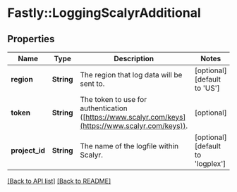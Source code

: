 # Fastly::LoggingScalyrAdditional

## Properties

| Name | Type | Description | Notes |
| ---- | ---- | ----------- | ----- |
| **region** | **String** | The region that log data will be sent to. | [optional][default to &#39;US&#39;] |
| **token** | **String** | The token to use for authentication ([https://www.scalyr.com/keys](https://www.scalyr.com/keys)). | [optional] |
| **project_id** | **String** | The name of the logfile within Scalyr. | [optional][default to &#39;logplex&#39;] |

[[Back to API list]](../../README.md#endpoints) [[Back to README]](../../README.md)


